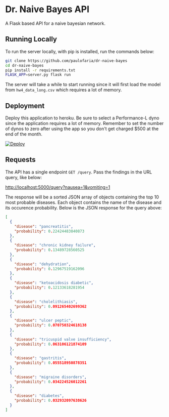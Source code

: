 # Dr. Naive Bayes API

A Flask based API for a naive bayesian network.

## Running Locally

To run the server locally, with pip is installed, run the commands below:

```sh
git clone https://github.com/paulofaria/dr-naive-bayes
cd dr-naive-bayes
pip install -r requirements.txt
FLASK_APP=server.py flask run
```

The server will take a while to start running since it will first load the model from `hw4_data_long.csv` which requires a lot of memory.

## Deployment

Deploy this application to heroku. Be sure to select a Performance-L dyno since the application requires a lot of memory. Remember to set the number of dynos to zero after using the app so you don't get charged $500 at the end of the month.

[![Deploy](https://www.herokucdn.com/deploy/button.svg)](https://heroku.com/deploy)

## Requests

The API has a single endpoint `GET /query`. Pass the findings in the URL query, like below:

[http://localhost:5000/query?nausea=1&vomiting=1](http://localhost:5000/query?nausea=1&vomiting=1)

The response will be a sorted JSON array of objects containing the top 10 most probable diseases. Each object contains the name of the disease and its occurence probability. Below is the JSON response for the query above:

```json
[
  {
    "disease": "pancreatitis",
    "probability": 0.22424483840873
  },
  {
    "disease": "chronic kidney failure",
    "probability": 0.13489728560525
  },
  {
    "disease": "dehydration",
    "probability": 0.12967519162096
  },
  {
    "disease": "ketoacidosis diabetic",
    "probability": 0.12133618281954
  },
  {
    "disease": "cholelithiasis",
    "probability": 0.091265402699362
  },
  {
    "disease": "ulcer peptic",
    "probability": 0.070750324618138
  },
  {
    "disease": "tricuspid valve insufficiency",
    "probability": 0.063106121874109
  },
  {
    "disease": "gastritis",
    "probability": 0.055518950878351
  },
  {
    "disease": "migraine disorders",
    "probability": 0.034224526012261
  },
  {
    "disease": "diabetes",
    "probability": 0.032932097638626
  }
]
```
